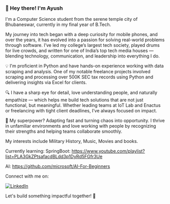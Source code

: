 
### 👋 Hey there! I'm Ayush

I'm a Computer Science student from the serene temple city of Bhubaneswar, currently in my final year of B.Tech. 

My journey into tech began with a deep curiosity for mobile phones, and over the years, it has evolved into a passion for solving real-world problems through software. I’ve led my college’s largest tech society, played drums for live crowds, and written for one of India’s top tech media houses — blending technology, communication, and leadership into everything I do.

💡 I'm proficient in Python and have hands-on experience working with data scraping and analysis. One of my notable freelance projects involved scraping and processing over 500K SEC tax records using Python and delivering insights via Excel for clients.

🔍 I have a sharp eye for detail, love understanding people, and naturally empathize — which helps me build tech solutions that are not just functional, but meaningful. Whether leading teams at IoT Lab and Enactus or freelancing with tight client deadlines, I’ve always focused on impact.

🧠 My superpower? Adapting fast and turning chaos into opportunity. I thrive in unfamiliar environments and love working with people by recognizing their strengths and helping teams collaborate smoothly.

My interests include Military History, Music, Movies and books.

Currently learning:
SpringBoot: https://www.youtube.com/playlist?list=PLA3GkZPtsafacdBLdd3p1DyRd5FGfr3Ue

AI: https://github.com/microsoft/AI-For-Beginners

Connect with me on: 


[![LinkedIn](https://img.shields.io/badge/LinkedIn-blue?style=for-the-badge&logo=linkedin)](https://www.linkedin.com/in/ayush-das24/)



Let's build something impactful together! 🚀
